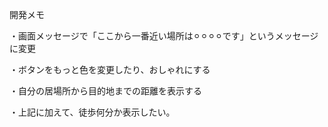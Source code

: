 開発メモ

・画面メッセージで「ここから一番近い場所は⚪︎⚪︎⚪︎⚪︎です」というメッセージに変更

・ボタンをもっと色を変更したり、おしゃれにする

・自分の居場所から目的地までの距離を表示する

・上記に加えて、徒歩何分か表示したい。